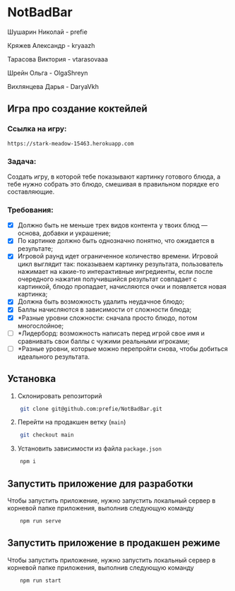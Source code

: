 # NotBadBar
Шушарин Николай - prefie

Кряжев Александр - kryaazh

Тарасова Виктория - vtarasovaaa

Шрейн Ольга - OlgaShreyn

Вихлянцева Дарья - DaryaVkh

## Игра про создание коктейлей

### Ссылка на игру: 
    https://stark-meadow-15463.herokuapp.com

### Задача:
Создать игру, в которой тебе показывают картинку готового блюда, а тебе нужно собрать это блюдо, смешивая в правильном порядке его составляющие.

### Требования:
- [X] Должно быть не меньше трех видов контента у твоих блюд — основа, добавки и украшение;
- [X] По картинке должно быть однозначно понятно, что ожидается в результате;
- [X] Игровой раунд идет ограниченное количество времени. Игровой цикл выглядит так: показываем картинку результата, пользователь нажимает на какие-то интерактивные ингредиенты, если после очередного нажатия получившийся результат совпадает с картинкой, блюдо пропадает, начисляются очки и появляется новая картинка;
- [X] Должна быть возможность удалить неудачное блюдо;
- [X] Баллы начисляются в зависимости от сложности блюда;
- [X] *Разные уровни сложности: сначала просто блюдо, потом многослойное;
- [ ] *Лидерборд: возможность написать перед игрой свое имя и сравнивать свои баллы с чужими реальными игроками;
- [ ] *Разные уровни, которые можно перепройти снова, чтобы добиться идеального результата.

## Установка

1) Склонировать репозиторий
```bash
    git clone git@github.com:prefie/NotBadBar.git
```   

2) Перейти на продакшен ветку (`main`)
```bash
    git checkout main
``` 

3) Установить зависимости из файла `package.json`
```bash
    npm i
```

## Запустить приложение для разработки

Чтобы запустить приложение, нужно запустить локальный сервер в корневой папке
приложения, выполнив следующую команду
```bash
    npm run serve
```

## Запустить приложение в продакшен режиме

Чтобы запустить приложение, нужно запустить локальный сервер в корневой папке
приложения, выполнив следующую команду
```bash
    npm run start
```
